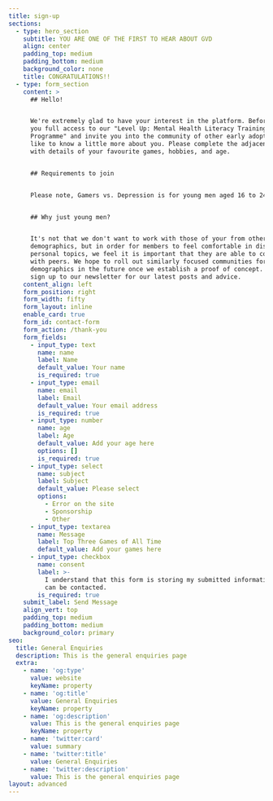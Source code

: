 ```yaml
---
title: sign-up
sections:
  - type: hero_section
    subtitle: YOU ARE ONE OF THE FIRST TO HEAR ABOUT GVD
    align: center
    padding_top: medium
    padding_bottom: medium
    background_color: none
    title: CONGRATULATIONS!!
  - type: form_section
    content: >
      ## Hello!


      We're extremely glad to have your interest in the platform. Before we give
      you full access to our "Level Up: Mental Health Literacy Training
      Programme" and invite you into the community of other early adopters, we'd
      like to know a little more about you. Please complete the adjacent form
      with details of your favourite games, hobbies, and age.


      ## Requirements to join


      Please note, Gamers vs. Depression is for young men aged 16 to 24.


      ## Why just young men?


      It's not that we don't want to work with those of your from other
      demographics, but in order for members to feel comfortable in discussing
      personal topics, we feel it is important that they are able to communicate
      with peers. We hope to roll out similarly focused communities for other
      demographics in the future once we establish a proof of concept. Please
      sign up to our newsletter for our latest posts and advice.
    content_align: left
    form_position: right
    form_width: fifty
    form_layout: inline
    enable_card: true
    form_id: contact-form
    form_action: /thank-you
    form_fields:
      - input_type: text
        name: name
        label: Name
        default_value: Your name
        is_required: true
      - input_type: email
        name: email
        label: Email
        default_value: Your email address
        is_required: true
      - input_type: number
        name: age
        label: Age
        default_value: Add your age here
        options: []
        is_required: true
      - input_type: select
        name: subject
        label: Subject
        default_value: Please select
        options:
          - Error on the site
          - Sponsorship
          - Other
      - input_type: textarea
        name: Message
        label: Top Three Games of All Time
        default_value: Add your games here
      - input_type: checkbox
        name: consent
        label: >-
          I understand that this form is storing my submitted information so I
          can be contacted.
        is_required: true
    submit_label: Send Message
    align_vert: top
    padding_top: medium
    padding_bottom: medium
    background_color: primary
seo:
  title: General Enquiries
  description: This is the general enquiries page
  extra:
    - name: 'og:type'
      value: website
      keyName: property
    - name: 'og:title'
      value: General Enquiries
      keyName: property
    - name: 'og:description'
      value: This is the general enquiries page
      keyName: property
    - name: 'twitter:card'
      value: summary
    - name: 'twitter:title'
      value: General Enquiries
    - name: 'twitter:description'
      value: This is the general enquiries page
layout: advanced
---
```

